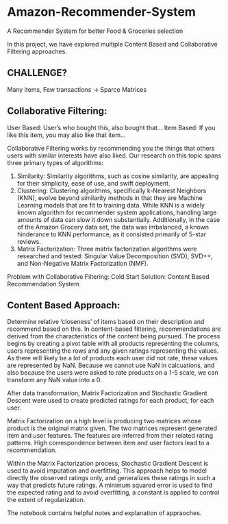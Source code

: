 # Amazon-Recommender-System
A Recommender System for better Food & Groceries selection

In this project, we have explored multiple Content Based and Collaborative Filtering approaches.

## CHALLENGE?
Many items, Few transactions -> Sparce Matrices 

## Collaborative Filtering:
User Based: User’s who bought this, also bought that…
Item Based: If you like this item, you may also like that item…

Collaborative Filtering works by recommending you the things that others users with similar interests have also liked.
Our research on this topic spans three primary types of algorithms:
1. Similarity: Similarity algorithms, such as cosine similarity, are appealing for their simplicity, ease of use, and swift deployment.
2. Clustering: Clustering algorithms, specifically k-Nearest Neighbors (KNN), evolve beyond similarity methods in that they are Machine Learning models that are fit to training data. While KNN is a widely known algorithm for recommender system applications, handling large amounts of data can slow it down substantially. Additionally, in the case of the Amazon Grocery data set, the data was imbalanced, a known hinderance to KNN performance, as it consisted primarily of 5-star reviews.
3. Matrix Factorization: Three matrix factorization algorithms were researched and tested: Singular Value Decomposition (SVD), SVD++, and Non-Negative Matrix Factorization (NMF). 


Problem with Collaborative Filtering: Cold Start
Solution: Content Based Recommendation System

## Content Based Approach:
Determine relative ‘closeness’ of items based on their description and recommend based on this. In content-based filtering, recommendations are derived from the characteristics of the content being pursued.
The process begins by creating a pivot table with all products representing the columns, users representing the rows and any given ratings representing the values. As there will likely be a lot of products each user did not rate, these values are represented by NaN.
Because we cannot use NaN in calcuations, and also because the users were asked to rate products on a 1-5 scale, we can transform any NaN value into a 0.

After data transformation, Matrix Factorization and Stochastic Gradient Descent were used to create predicted ratings for each product, for each user.

Matrix Factorization on a high level is producing two matrices whose product is the original matrix given. The two matrices represent generated item and user features. The features are inferred from their related rating patterns. High correspondence between item and user factors lead to a recommendation.

Within the Matrix Factorization process, Stochastic Gradient Descent is used to avoid imputation and overfitting. This approach helps to model directly the observed ratings only, and generalizes these ratings in such a way that predicts future ratings. A minimum squared error is used to find the expected rating and to avoid overfitting, a constant is applied to control the extent of regularization. 


The notebook contains helpful notes and explanation of appraoches. 
